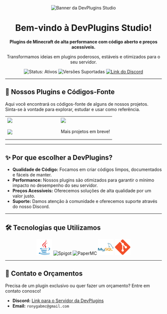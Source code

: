 <div align="center">

  <img src="https://share.creavite.co/68a367275dad16023040dfe9.gif" alt="Banner da DevPlugins Studio"/>

  <h1>Bem-vindo à DevPlugins Studio!</h1>
  <p><strong>Plugins de Minecraft de alta performance com código aberto e preços acessíveis.</strong></p>
  <p>Transformamos ideias em plugins poderosos, estáveis e otimizados para o seu servidor.</p>

  <p>
    <img src="https://img.shields.io/badge/Status-Ativos_e_Desenvolvendo-brightgreen?style=for-the-badge" alt="Status: Ativos"/>
    <img src="https://img.shields.io/badge/Versão_Suportada-1.16_a_1.20+-blue?style=for-the-badge" alt="Versões Suportadas"/>
    <a href="https://discord.gg/bdxGxCbqCj"><img src="https://img.shields.io/badge/Discord-7289DA?style=for-the-badge&logo=discord&logoColor=white" alt="Link do Discord"/></a>
  </p>
</div>

---

## 🚀 Nossos Plugins e Códigos-Fonte

Aqui você encontrará os códigos-fonte de alguns de nossos projetos. Sinta-se à vontade para explorar, estudar e usar como referência.

<table width="100%">
  <tr>
    <td width="50%">
      <a href="LINK_PARA_O_REPOSITORIO_DO_PLUGIN_1">
        <img align="center" src="https://github-readme-stats.vercel.app/api/pin/?username=SEU_USUARIO&repo=NOME_DO_REPO_1&theme=tokyonight&show_owner=true" />
      </a>
    </td>
    <td width="50%">
      <a href="LINK_PARA_O_REPOSITORIO_DO_PLUGIN_2">
        <img align="center" src="https://github-readme-stats.vercel.app/api/pin/?username=SEU_USUARIO&repo=NOME_DO_REPO_2&theme=tokyonight&show_owner=true" />
      </a>
    </td>
  </tr>
  <tr>
    <td width="50%">
      <a href="LINK_PARA_O_REPOSITORIO_DO_PLUGIN_3">
        <img align="center" src="https://github-readme-stats.vercel.app/api/pin/?username=SEU_USUARIO&repo=NOME_DO_REPO_3&theme=tokyonight&show_owner=true" />
      </a>
    </td>
    <td width="50%">
      <p align="center">Mais projetos em breve!</p>
    </td>
  </tr>
</table>

---

## ✨ Por que escolher a DevPlugins?

- **Qualidade de Código:** Focamos em criar códigos limpos, documentados e fáceis de manter.
- **Performance:** Nossos plugins são otimizados para garantir o mínimo impacto no desempenho do seu servidor.
- **Preços Acessíveis:** Oferecemos soluções de alta qualidade por um valor justo.
- **Suporte:** Damos atenção à comunidade e oferecemos suporte através do nosso Discord.

---

## 🛠️ Tecnologias que Utilizamos

<p align="center">
  <img src="https://raw.githubusercontent.com/devicons/devicon/master/icons/java/java-original.svg" alt="Java" width="50" height="50"/>
  <img src="https://user-images.githubusercontent.com/99184393/183095322-2201a243-7865-410a-83b2-f3f2d77d24a5.png" alt="Spigot" width="50" height="50"/>
  <img src="https://avatars.githubusercontent.com/u/85592533" alt="PaperMC" width="50" height="50"/>
  <img src="https://raw.githubusercontent.com/devicons/devicon/master/icons/mysql/mysql-original-wordmark.svg" alt="MySQL" width="50" height="50"/>
  <img src="https://raw.githubusercontent.com/devicons/devicon/master/icons/git/git-original.svg" alt="Git" width="50" height="50"/>
</p>

---

## 💬 Contato e Orçamentos

Precisa de um plugin exclusivo ou quer fazer um orçamento? Entre em contato conosco!

- **Discord:** [Link para o Servidor da DevPlugins](https://discord.gg/bdxGxCbqCj)
- **Email:** `ronygabmc@gmail.com`
